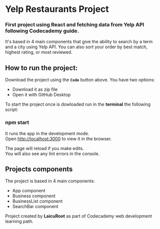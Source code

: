 # Yelp Restaurants Project

### First project using React and fetching data from Yelp API following Codecademy guide. 

It's based in 4 main components that give the ability to search by a term and a city using Yelp API. You can also sort your order by best match, highest rating,  or most reviewed. 

## How to run the project:

Download the project using the **`Code`** button above. You have two options: 
  
  - Download it as zip file
  - Open it with GitHub Desktop

To start the project once is dowloaded run in the **terminal** the following script: 

### npm start

It runs the app in the development mode.<br />
Open [http://localhost:3000](http://localhost:3000) to view it in the browser.

The page will reload if you make edits.<br />
You will also see any lint errors in the console.

## Projects components 

The project is based in 4 main components: 

  - App component
  - Business component
  - BusinessList component
  - SearchBar component

Project created by **LaicuRoot** as part of Codecademy web development learning path. 
